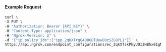 <!-- Code generated for API Clients. DO NOT EDIT. -->

#### Example Request

```bash
curl \
-X PUT \
-H "Authorization: Bearer {API_KEY}" \
-H "Content-Type: application/json" \
-H "Ngrok-Version: 2" \
-d '{"ip_policy_ids":["ipp_2qkXTrg04086DlUywBOzSZGOPL1"]}' \
https://api.ngrok.com/endpoint_configurations/ec_2qkXTskPkyUQIIHBhx01gN1UXQG/ip_policy
```
